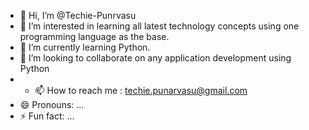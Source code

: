 - 👋 Hi, I’m @Techie-Punrvasu
- 👀 I’m interested in learning all latest technology concepts using one programming language as the base.
- 🌱 I’m currently learning Python.
- 💞️ I’m looking to collaborate on any application development using Python
- - 📫 How to reach me  : techie.punarvasu@gmail.com
- 😄 Pronouns: ...
- ⚡ Fun fact: ...

<!---
Techie-Punrvasu/Techie-Punrvasu is a ✨ special ✨ repository because its `README.md` (this file) appears on your GitHub profile.
You can click the Preview link to take a look at your changes.
--->
